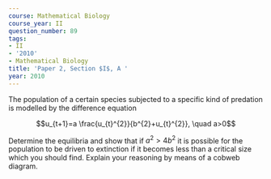 ```yaml
---
course: Mathematical Biology
course_year: II
question_number: 89
tags:
- II
- '2010'
- Mathematical Biology
title: 'Paper 2, Section $I$, A '
year: 2010
---
```




The population of a certain species subjected to a specific kind of predation is modelled by the difference equation

$$u_{t+1}=a \frac{u_{t}^{2}}{b^{2}+u_{t}^{2}}, \quad a>0$$

Determine the equilibria and show that if $a^{2}>4 b^{2}$ it is possible for the population to be driven to extinction if it becomes less than a critical size which you should find. Explain your reasoning by means of a cobweb diagram.